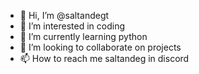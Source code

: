 - 👋 Hi, I’m @saltandegt
- 👀 I’m interested in coding
- 🌱 I’m currently learning python
- 💞️ I’m looking to collaborate on projects
- 📫 How to reach me saltandeg in discord

<!---
saltandegt/saltandegt is a ✨ special ✨ repository because its `README.md` (this file) appears on your GitHub profile.
You can click the Preview link to take a look at your changes.
--->
